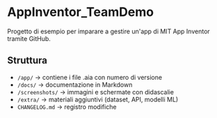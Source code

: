 # AppInventor_TeamDemo

Progetto di esempio per imparare a gestire un'app di MIT App Inventor tramite GitHub.

## Struttura
- `/app/` → contiene i file .aia con numero di versione
- `/docs/` → documentazione in Markdown
- `/screenshots/` → immagini e schermate con didascalie
- `/extra/` → materiali aggiuntivi (dataset, API, modelli ML)
- `CHANGELOG.md` → registro modifiche
